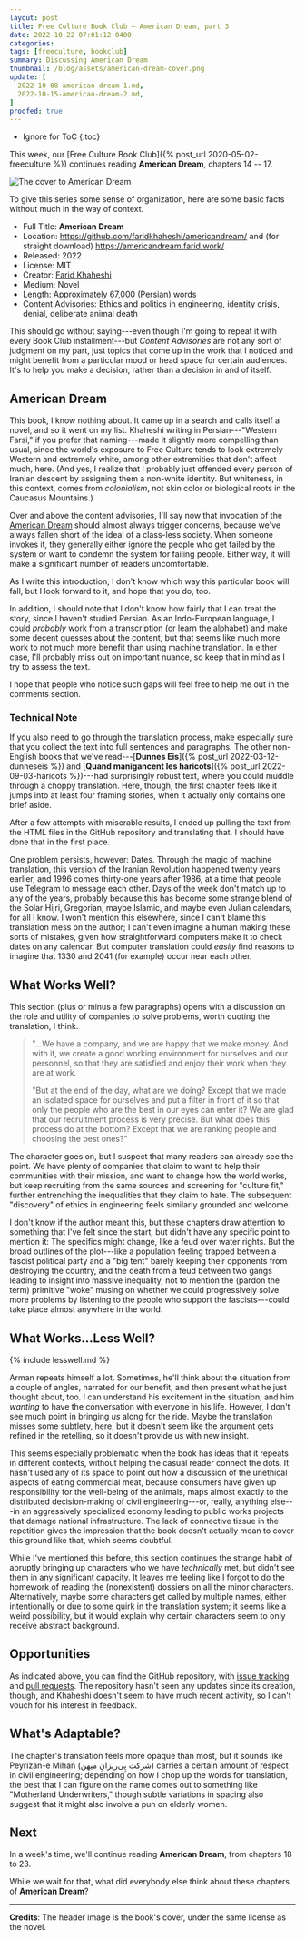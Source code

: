 ```yaml
---
layout: post
title: Free Culture Book Club — American Dream, part 3
date: 2022-10-22 07:01:12-0400
categories:
tags: [freeculture, bookclub]
summary: Discussing American Dream
thumbnail: /blog/assets/american-dream-cover.png
update: [
  2022-10-08-american-dream-1.md,
  2022-10-15-american-dream-2.md,
]
proofed: true
---
```


* Ignore for ToC
{:toc}

This week, our [Free Culture Book Club]({% post_url 2020-05-02-freeculture %}) continues reading **American Dream**, chapters 14 -- 17.

![The cover to American Dream](/blog/assets/american-dream-cover.png "Unfortunately not something that I'd pick off the shelf, but still catches my interest")

To give this series some sense of organization, here are some basic facts without much in the way of context.

 * Full Title:  **American Dream**
 * Location:  <https://github.com/faridkhaheshi/americandream/> and (for straight download) <https://americandream.farid.work/>
 * Released:  2022
 * License:  MIT
 * Creator:  [Farid Khaheshi](https://farid.work/)
 * Medium:  Novel
 * Length:  Approximately 67,000 (Persian) words
 * Content Advisories:  Ethics and politics in engineering, identity crisis, denial, deliberate animal death

This should go without saying---even though I'm going to repeat it with every Book Club installment---but *Content Advisories* are not any sort of judgment on my part, just topics that come up in the work that I noticed and might benefit from a particular mood or head space for certain audiences.  It's to help you make a decision, rather than a decision in and of itself.

## American Dream

This book, I know nothing about.  It came up in a search and calls itself a novel, and so it went on my list.  Khaheshi writing in Persian---"Western Farsi," if you prefer that naming---made it slightly more compelling than usual, since the world's exposure to Free Culture tends to look extremely Western and extremely white, among other extremities that don't affect much, here.  (And yes, I realize that I probably just offended every person of Iranian descent by assigning them a non-white identity.  But whiteness, in this context, comes from *colonialism*, not skin color or biological roots in the Caucasus Mountains.)

Over and above the content advisories, I'll say now that invocation of the [American Dream](https://en.wikipedia.org/wiki/American_Dream) should almost always trigger concerns, because we've always fallen short of the ideal of a class-less society.  When someone invokes it, they generally either ignore the people who get failed by the system or want to condemn the system for failing people.  Either way, it will make a significant number of readers uncomfortable.

As I write this introduction, I don't know which way this particular book will fall, but I look forward to it, and hope that you do, too.

In addition, I should note that I don't know how fairly that I can treat the story, since I haven't studied Persian.  As an Indo-European language, I could *probably* work from a transcription (or learn the alphabet) and make some decent guesses about the content, but that seems like much more work to not much more benefit than using machine translation.  In either case, I'll probably miss out on important nuance, so keep that in mind as I try to assess the text.

I hope that people who notice such gaps will feel free to help me out in the comments section.

### Technical Note

If you also need to go through the translation process, make especially sure that you collect the text into full sentences and paragraphs.  The other non-English books that we've read---[**Dunnes Eis**]({% post_url 2022-03-12-dunneseis %}) and [**Quand manigancent les haricots**]({% post_url 2022-09-03-haricots %})---had surprisingly robust text, where you could muddle through a choppy translation.  Here, though, the first chapter feels like it jumps into at least four framing stories, when it actually only contains one brief aside.

After a few attempts with miserable results, I ended up pulling the text from the HTML files in the GitHub repository and translating that.  I should have done that in the first place.

One problem persists, however:  Dates.  Through the magic of machine translation, this version of the Iranian Revolution happened twenty years earlier, and 1996 comes thirty-one years after 1986, at a time that people use Telegram to message each other.  Days of the week don't match up to any of the years, probably because this has become some strange blend of the Solar Hijri, Gregorian, maybe Islamic, and maybe even Julian calendars, for all I know.  I won't mention this elsewhere, since I can't blame this translation mess on the author; I can't even imagine a human making these sorts of mistakes, given how straightforward computers make it to check dates on any calendar.  But computer translation could *easily* find reasons to imagine that 1330 and 2041 (for example) occur near each other.

## What Works Well?

This section (plus or minus a few paragraphs) opens with a discussion on the role and utility of companies to solve problems, worth quoting the translation, I think.

 > "...We have a company, and we are happy that we make money.  And with it, we create a good working environment for ourselves and our personnel, so that they are satisfied and enjoy their work when they are at work.
 >
 > "But at the end of the day, what are we doing? Except that we made an isolated space for ourselves and put a filter in front of it so that only the people who are the best in our eyes can enter it? We are glad that our recruitment process is very precise. But what does this process do at the bottom? Except that we are ranking people and choosing the best ones?"

The character goes on, but I suspect that many readers can already see the point.  We have plenty of companies that claim to want to help their communities with their mission, and want to change how the world works, but keep recruiting from the same sources and screening for "culture fit," further entrenching the inequalities that they claim to hate.  The subsequent "discovery" of ethics in engineering feels similarly grounded and welcome.

I don't know if the author meant this, but these chapters draw attention to something that I've felt since the start, but didn't have any specific point to mention it:  The specifics might change, like a feud over water rights.  But the broad outlines of the plot---like a population feeling trapped between a fascist political party and a "big tent" barely keeping their opponents from destroying the country, and the death from a feud between two gangs leading to insight into massive inequality, not to mention the (pardon the term) primitive "woke" musing on whether we could progressively solve more problems by listening to the people who support the fascists---could take place almost anywhere in the world.

## What Works...Less Well?

{% include lesswell.md %}

Arman repeats himself a lot.  Sometimes, he'll think about the situation from a couple of angles, narrated for our benefit, and then present what he just thought about, too.  I can understand his excitement in the situation, and him *wanting* to have the conversation with everyone in his life.  However, I don't see much point in bringing *us* along for the ride.  Maybe the translation misses some subtlety, here, but it doesn't seem like the argument gets refined in the retelling, so it doesn't provide us with new insight.

This seems especially problematic when the book has ideas that it repeats in different contexts, without helping the casual reader connect the dots.  It hasn't used any of its space to point out how a discussion of the unethical aspects of eating commercial meat, because consumers have given up responsibility for the well-being of the animals, maps almost exactly to the distributed decision-making of civil engineering---or, really, anything else---in an aggressively specialized economy leading to public works projects that damage national infrastructure.  The lack of connective tissue in the repetition gives the impression that the book doesn't actually mean to cover this ground like that, which seems doubtful.

While I've mentioned this before, this section continues the strange habit of abruptly bringing up characters who we have *technically* met, but didn't see them in any significant capacity.  It leaves me feeling like I forgot to do the homework of reading the (nonexistent) dossiers on all the minor characters.  Alternatively, maybe some characters get called by multiple names, either intentionally or due to some quirk in the translation system; it seems like a weird possibility, but it would explain why certain characters seem to only receive abstract background.

## Opportunities

As indicated above, you can find the GitHub repository, with [issue tracking](https://github.com/faridkhaheshi/americandream/issues) and [pull requests](https://github.com/faridkhaheshi/americandream/pulls).  The repository hasn't seen any updates since its creation, though, and Khaheshi doesn't seem to have much recent activity, so I can't vouch for his interest in feedback.

## What's Adaptable?

The chapter's translation feels more opaque than most, but it sounds like Peyrizan-e Mihan (شرکت پِی‌ریزانِ میهن) carries a certain amount of respect in civil engineering; depending on how I chop up the words for translation, the best that I can figure on the name comes out to something like "Motherland Underwriters," though subtle variations in spacing also suggest that it might also involve a pun on elderly women.

## Next

In a week's time, we'll continue reading **American Dream**, from chapters 18 to 23.

While we wait for that, what did everybody else think about these chapters of **American Dream**?

* * *

**Credits**:  The header image is the book's cover, under the same license as the novel.
